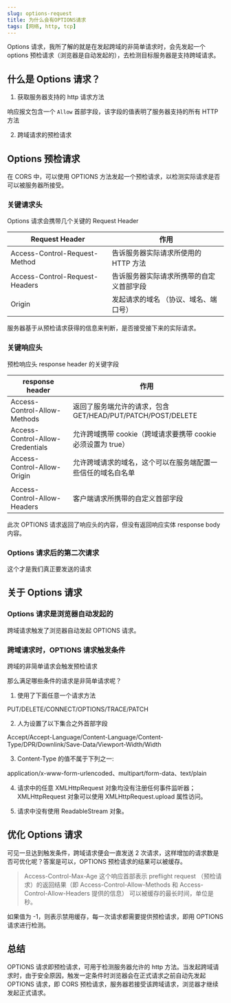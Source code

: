 ```yaml
---
slug: options-request
title: 为什么会有OPTIONS请求
tags: [网络, http, tcp]
---
```


Options 请求，我所了解的就是在发起跨域的非简单请求时，会先发起一个 options 预检请求（浏览器是自动发起的），去检测目标服务器是支持跨域请求。

## 什么是 Options 请求？

1. 获取服务器支持的 http 请求方法

响应报文包含一个 `Allow` 首部字段，该字段的值表明了服务器支持的所有 HTTP 方法

2. 跨域请求的预检请求

## Options 预检请求

在 CORS 中，可以使用 OPTIONS 方法发起一个预检请求，以检测实际请求是否可以被服务器所接受。

### 关键请求头

Options 请求会携带几个关键的 Request Header

| Request Header                 | 作用                                     |
| ------------------------------ | ---------------------------------------- |
| Access-Control-Request-Method  | 告诉服务器实际请求所使用的 HTTP 方法     |
| Access-Control-Request-Headers | 告诉服务器实际请求所携带的自定义首部字段 |
| Origin                         | 发起请求的域名 （协议、域名、端口号）    |

服务器基于从预检请求获得的信息来判断，是否接受接下来的实际请求。

### 关键响应头

预检响应头 response header 的关键字段

| response header                  | 作用                                                         |
| -------------------------------- | ------------------------------------------------------------ |
| Access-Control-Allow-Methods     | 返回了服务端允许的请求，包含 GET/HEAD/PUT/PATCH/POST/DELETE  |
| Access-Control-Allow-Credentials | 允许跨域携带 cookie（跨域请求要携带 cookie 必须设置为 true） |
| Access-Control-Allow-Origin      | 允许跨域请求的域名，这个可以在服务端配置一些信任的域名白名单 |
|                                  |
| Access-Control-Allow-Headers     | 客户端请求所携带的自定义首部字段                             |

此次 OPTIONS 请求返回了响应头的内容，但没有返回响应实体 response body 内容。

### Options 请求后的第二次请求

这个才是我们真正要发送的请求

## 关于 Options 请求

### Options 请求是浏览器自动发起的

跨域请求触发了浏览器自动发起 OPTIONS 请求。

### 跨域请求时，OPTIONS 请求触发条件

跨域的非简单请求会触发预检请求

那么满足哪些条件的请求是非简单请求呢？

1. 使用了下面任意一个请求方法

PUT/DELETE/CONNECT/OPTIONS/TRACE/PATCH

2. 人为设置了以下集合之外首部字段

Accept/Accept-Language/Content-Language/Content-Type/DPR/Downlink/Save-Data/Viewport-Width/Width

3. Content-Type 的值不属于下列之一:

application/x-www-form-urlencoded、multipart/form-data、text/plain

4.  请求中的任意 XMLHttpRequest 对象均没有注册任何事件监听器；XMLHttpRequest 对象可以使用 XMLHttpRequest.upload 属性访问。

5.  请求中没有使用 ReadableStream 对象。

## 优化 Options 请求

可见一旦达到触发条件，跨域请求便会一直发送 2 次请求，这样增加的请求数是否可优化呢？答案是可以，OPTIONS 预检请求的结果可以被缓存。

> Access-Control-Max-Age 这个响应首部表示 preflight request （预检请求）的返回结果（即 Access-Control-Allow-Methods 和 Access-Control-Allow-Headers 提供的信息） 可以被缓存的最长时间，单位是秒。

如果值为 -1，则表示禁用缓存，每一次请求都需要提供预检请求，即用 OPTIONS 请求进行检测。

## 总结

OPTIONS 请求即预检请求，可用于检测服务器允许的 http 方法。当发起跨域请求时，由于安全原因，触发一定条件时浏览器会在正式请求之前自动先发起 OPTIONS 请求，即 CORS 预检请求，服务器若接受该跨域请求，浏览器才继续发起正式请求。
